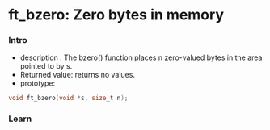 # ft\_bzero: Zero bytes in memory

### Intro

* description : The bzero() function places n zero-valued bytes in the area pointed to by s.
* Returned value: returns no values.
* prototype:&#x20;

```c
void ft_bzero(void *s, size_t n);
```

### Learn



